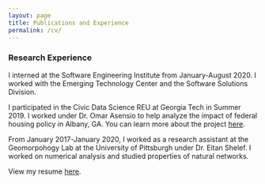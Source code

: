 ```yaml
---
layout: page
title: Publications and Experience
permalink: /cv/
---
```

<h3>Research Experience</h3>
<p> I interned at the Software Engineering Institute from January-August 2020. I worked with the Emerging Technology Center and the Software Solutions Division.</p>
<p> I participated in the Civic Data Science REU at Georgia Tech in Summer 2019. I worked under Dr. Omar Asensio to help analyze the impact of federal housing policy in Albany, GA. You can learn more about the project <a href=https://civicdatascience.gatech.edu/project-blog/>here</a>.</p>
<p> From January 2017-January 2020, I worked as a research assistant at the Geomorpohogy Lab at the University of Pittsburgh under Dr. Eitan Shelef. I worked on numerical analysis and studied properties of natural networks.</p>

<p> View my resume <a href=https://github.com/mirabelreid/mirabelreid.github.io/raw/master/Reid-Resume-June-2022.pdf>here</a>. </p>
